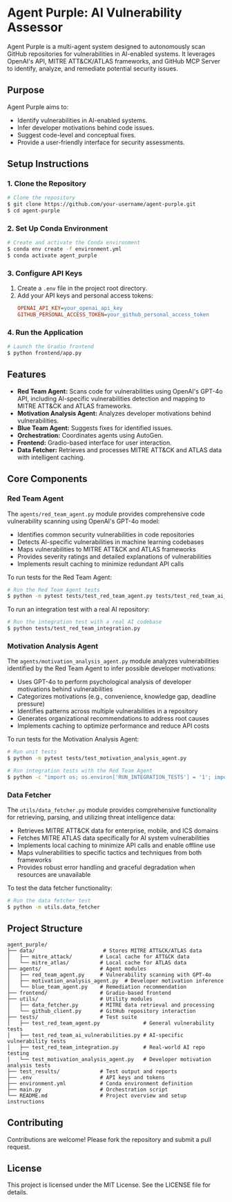 # Agent Purple: AI Vulnerability Assessor

Agent Purple is a multi-agent system designed to autonomously scan GitHub repositories for vulnerabilities in AI-enabled systems. It leverages OpenAI's API, MITRE ATT&CK/ATLAS frameworks, and GitHub MCP Server to identify, analyze, and remediate potential security issues.

## Purpose
Agent Purple aims to:
- Identify vulnerabilities in AI-enabled systems.
- Infer developer motivations behind code issues.
- Suggest code-level and conceptual fixes.
- Provide a user-friendly interface for security assessments.

## Setup Instructions

### 1. Clone the Repository
```bash
# Clone the repository
$ git clone https://github.com/your-username/agent-purple.git
$ cd agent-purple
```

### 2. Set Up Conda Environment
```bash
# Create and activate the Conda environment
$ conda env create -f environment.yml
$ conda activate agent_purple
```

### 3. Configure API Keys
1. Create a `.env` file in the project root directory.
2. Add your API keys and personal access tokens:
   ```ini
   OPENAI_API_KEY=your_openai_api_key
   GITHUB_PERSONAL_ACCESS_TOKEN=your_github_personal_access_token
   ```

### 4. Run the Application
```bash
# Launch the Gradio frontend
$ python frontend/app.py
```

## Features
- **Red Team Agent:** Scans code for vulnerabilities using OpenAI's GPT-4o API, including AI-specific vulnerabilities detection and mapping to MITRE ATT&CK and ATLAS frameworks.
- **Motivation Analysis Agent:** Analyzes developer motivations behind vulnerabilities.
- **Blue Team Agent:** Suggests fixes for identified issues.
- **Orchestration:** Coordinates agents using AutoGen.
- **Frontend:** Gradio-based interface for user interaction.
- **Data Fetcher:** Retrieves and processes MITRE ATT&CK and ATLAS data with intelligent caching.

## Core Components

### Red Team Agent
The `agents/red_team_agent.py` module provides comprehensive code vulnerability scanning using OpenAI's GPT-4o model:

- Identifies common security vulnerabilities in code repositories
- Detects AI-specific vulnerabilities in machine learning codebases
- Maps vulnerabilities to MITRE ATT&CK and ATLAS frameworks
- Provides severity ratings and detailed explanations of vulnerabilities
- Implements result caching to minimize redundant API calls

To run tests for the Red Team Agent:
```bash
# Run the Red Team Agent tests
$ python -m pytest tests/test_red_team_agent.py tests/test_red_team_ai_vulnerabilities.py
```

To run an integration test with a real AI repository:
```bash
# Run the integration test with a real AI codebase
$ python tests/test_red_team_integration.py
```

### Motivation Analysis Agent
The `agents/motivation_analysis_agent.py` module analyzes vulnerabilities identified by the Red Team Agent to infer possible developer motivations:

- Uses GPT-4o to perform psychological analysis of developer motivations behind vulnerabilities
- Categorizes motivations (e.g., convenience, knowledge gap, deadline pressure)
- Identifies patterns across multiple vulnerabilities in a repository
- Generates organizational recommendations to address root causes
- Implements caching to optimize performance and reduce API costs

To run tests for the Motivation Analysis Agent:
```bash
# Run unit tests
$ python -m pytest tests/test_motivation_analysis_agent.py

# Run integration tests with the Red Team Agent
$ python -c "import os; os.environ['RUN_INTEGRATION_TESTS'] = '1'; import pytest; pytest.main(['-v', 'tests/test_motivation_analysis_agent.py::test_integration_with_red_team_agent', 'tests/test_motivation_analysis_agent.py::test_end_to_end_analysis_flow'])"
```

### Data Fetcher
The `utils/data_fetcher.py` module provides comprehensive functionality for retrieving, parsing, and utilizing threat intelligence data:

- Retrieves MITRE ATT&CK data for enterprise, mobile, and ICS domains
- Fetches MITRE ATLAS data specifically for AI system vulnerabilities
- Implements local caching to minimize API calls and enable offline use
- Maps vulnerabilities to specific tactics and techniques from both frameworks
- Provides robust error handling and graceful degradation when resources are unavailable

To test the data fetcher functionality:
```bash
# Run the data fetcher test
$ python -m utils.data_fetcher
```

## Project Structure
```
agent_purple/
├── data/                      # Stores MITRE ATT&CK/ATLAS data
│   ├── mitre_attack/         # Local cache for ATT&CK data
│   └── mitre_atlas/          # Local cache for ATLAS data
├── agents/                   # Agent modules
│   ├── red_team_agent.py     # Vulnerability scanning with GPT-4o
│   ├── motivation_analysis_agent.py  # Developer motivation inference
│   └── blue_team_agent.py    # Remediation recommendation
├── frontend/                 # Gradio-based frontend
├── utils/                    # Utility modules
│   ├── data_fetcher.py       # MITRE data retrieval and processing
│   └── github_client.py      # GitHub repository interaction
├── tests/                    # Test suite
│   ├── test_red_team_agent.py              # General vulnerability tests
│   ├── test_red_team_ai_vulnerabilities.py # AI-specific vulnerability tests
│   ├── test_red_team_integration.py        # Real-world AI repo testing
│   └── test_motivation_analysis_agent.py   # Developer motivation analysis tests
├── test_results/             # Test output and reports
├── .env                      # API keys and tokens
├── environment.yml           # Conda environment definition
├── main.py                   # Orchestration script
└── README.md                 # Project overview and setup instructions
```

## Contributing
Contributions are welcome! Please fork the repository and submit a pull request.

## License
This project is licensed under the MIT License. See the LICENSE file for details.
